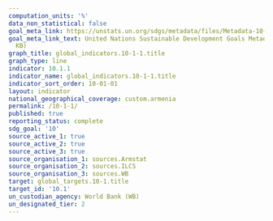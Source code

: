 ```yaml
---
computation_units: '%'
data_non_statistical: false
goal_meta_link: https://unstats.un.org/sdgs/metadata/files/Metadata-10-01-01.pdf
goal_meta_link_text: United Nations Sustainable Development Goals Metadata (PDF 221
  KB)
graph_title: global_indicators.10-1-1.title
graph_type: line
indicator: 10.1.1
indicator_name: global_indicators.10-1-1.title
indicator_sort_order: 10-01-01
layout: indicator
national_geographical_coverage: custom.armenia
permalink: /10-1-1/
published: true
reporting_status: complete
sdg_goal: '10'
source_active_1: true
source_active_2: true
source_active_3: true
source_organisation_1: sources.Armstat
source_organisation_2: sources.ILCS
source_organisation_3: sources.WB
target: global_targets.10-1.title
target_id: '10.1'
un_custodian_agency: World Bank (WB)
un_designated_tier: 2
---
```

